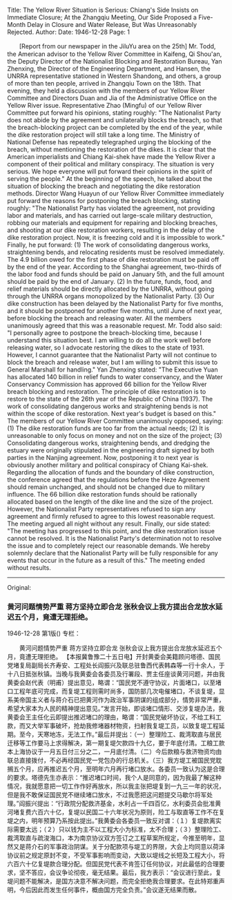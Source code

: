 Title: The Yellow River Situation is Serious: Chiang's Side Insists on Immediate Closure; At the Zhangqiu Meeting, Our Side Proposed a Five-Month Delay in Closure and Water Release, But Was Unreasonably Rejected.
Author:
Date: 1946-12-28
Page: 1

　　[Report from our newspaper in the JiluYu area on the 25th] Mr. Todd, the American advisor to the Yellow River Committee in Kaifeng, Qi Shou'an, the Deputy Director of the Nationalist Blocking and Restoration Bureau, Yan Zhenxing, the Director of the Engineering Department, and Hansen, the UNRRA representative stationed in Western Shandong, and others, a group of more than ten people, arrived in Zhangqiu Town on the 18th. That evening, they held a discussion with the members of our Yellow River Committee and Directors Duan and Jia of the Administrative Office on the Yellow River issue. Representative Zhao (Mingfu) of our Yellow River Committee put forward his opinions, stating roughly: "The Nationalist Party does not abide by the agreement and unilaterally blocks the breach, so that the breach-blocking project can be completed by the end of the year, while the dike restoration project will still take a long time. The Ministry of National Defense has repeatedly telegraphed urging the blocking of the breach, without mentioning the restoration of the dikes. It is clear that the American imperialists and Chiang Kai-shek have made the Yellow River a component of their political and military conspiracy. The situation is very serious. We hope everyone will put forward their opinions in the spirit of serving the people." At the beginning of the speech, he talked about the situation of blocking the breach and negotiating the dike restoration methods. Director Wang Huayun of our Yellow River Committee immediately put forward the reasons for postponing the breach blocking, stating roughly: "The Nationalist Party has violated the agreement, not providing labor and materials, and has carried out large-scale military destruction, robbing our materials and equipment for repairing and blocking breaches, and shooting at our dike restoration workers, resulting in the delay of the dike restoration project. Now, it is freezing cold and it is impossible to work." Finally, he put forward: (1) The work of consolidating dangerous works, straightening bends, and relocating residents must be resolved immediately. The 4.9 billion owed for the first phase of dike restoration must be paid off by the end of the year. According to the Shanghai agreement, two-thirds of the labor food and funds should be paid on January 5th, and the full amount should be paid by the end of January. (2) In the future, funds, food, and relief materials should be directly allocated by the UNRRA, without going through the UNRRA organs monopolized by the Nationalist Party. (3) Our dike construction has been delayed by the Nationalist Party for five months, and it should be postponed for another five months, until June of next year, before blocking the breach and releasing water. All the members unanimously agreed that this was a reasonable request. Mr. Todd also said: "I personally agree to postpone the breach-blocking time, because I understand this situation best. I am willing to do all the work well before releasing water, so I advocate restoring the dikes to the state of 1931. However, I cannot guarantee that the Nationalist Party will not continue to block the breach and release water, but I am willing to submit this issue to General Marshall for handling." Yan Zhenxing stated: "The Executive Yuan has allocated 140 billion in relief funds to water conservancy, and the Water Conservancy Commission has approved 66 billion for the Yellow River breach blocking and restoration. The principle of dike restoration is to restore to the state of the 26th year of the Republic of China (1937). The work of consolidating dangerous works and straightening bends is not within the scope of dike restoration. Next year's budget is based on this." The members of our Yellow River Committee unanimously opposed, saying: (1) The dike restoration funds are too far from the actual needs; (2) It is unreasonable to only focus on money and not on the size of the project; (3) Consolidating dangerous works, straightening bends, and dredging the estuary were originally stipulated in the engineering draft signed by both parties in the Nanjing agreement. Now, postponing it to next year is obviously another military and political conspiracy of Chiang Kai-shek. Regarding the allocation of funds and the boundary of dike construction, the conference agreed that the regulations before the Heze Agreement should remain unchanged, and should not be changed due to military influence. The 66 billion dike restoration funds should be rationally allocated based on the length of the dike line and the size of the project. However, the Nationalist Party representatives refused to sign any agreement and firmly refused to agree to this lowest reasonable request. The meeting argued all night without any result. Finally, our side stated: "The meeting has progressed to this point, and the dike restoration issue cannot be resolved. It is the Nationalist Party's determination not to resolve the issue and to completely reject our reasonable demands. We hereby solemnly declare that the Nationalist Party will be fully responsible for any events that occur in the future as a result of this." The meeting ended without results.



<hr /> 

Original: 


### 黄河问题情势严重  蒋方坚持立即合龙  张秋会议上我方提出合龙放水延迟五个月，竟遭无理拒绝。

1946-12-28
第1版()
专栏：

　　黄河问题情势严重
    蒋方坚持立即合龙
    张秋会议上我方提出合龙放水延迟五个月，竟遭无理拒绝。
    【本报冀鲁豫二十五日电】开封黄委会美籍顾问塔德、国民党堵复局副局长齐寿安、工程处长阎振兴及联总驻鲁西代表韩森等一行十余人，于十八日抵张秋镇。当晚与我黄委会各委员及行署段、贾主任座谈黄河问题，并由我黄委会赵代表（明甫）提出意见，略谓：“国民党不遵守协议，片面堵口，以至堵口工程年底可完成，而复堤工程则需时尚多，国防部几次电催堵口，不谈复堤，显系美帝国主义者与蒋介石已把黄河作为政治军事阴谋的组成部分，情势非常严重，希望大家本为人民的精神提出意见。”发言开始，即谈堵口情形、交涉复堤办法，我黄委会王主任化云即提出推迟堵口的理由，略谓：“国民党破坏协议，不给工料工款，而又大举军事破坏，抢劫我修堵器材物资，扫射我复堤工员，以致复堤工程延期。至今，天寒地冻，无法工作。”最后并提出：（一）整理险工、裁湾取直与居民迁移等工作要马上求得解决，第一期复堤欠款四十九亿，要于年底付清。工粮工款本上海协议于一月五日付三分之二，一月底付清。（二）今后款粮与救济物资均由联总直接拨付，不必再经国民党一党包办的行总机关。（三）我方堤工被国民党耽搁五个月，应再推迟五个月，至明年六月再行堵口放水。各委员一致认为这是合理的要求。塔德先生亦表示：“推迟堵口时间，我个人是同意的，因为我最了解这种情况，我就愿意把一切工作作好再放水，所以我主张把堤复到一九三一年的状况，但是我不敢保证国民党不继续堵口放水，不过我愿把这问题提交马歇尔将军处理。”阎振兴提出：“行政院分配救济基金，水利占一千四百亿，水利委员会批准黄河堵复费六百六十亿，复堤以民国二十六年状况为原则，险工与取直等工作不在复堤之内，明年预算乃系按此提出。”我黄委会各委员一致反对谓：（１）复堤款离实际需要太远；（２）只以钱为主不以工程大小为标准，太不合理；（３）整理险工、裁湾取直与疏浚海口，本为南京协议双方签订之工程草案所规定，今推至明年，显然又是蒋介石的军事政治阴谋。关于分配款项与堤工的界限，大会上均同意以荷泽协议前之规定原封不变，不受军事影响而变动，大致以堤线之长短及工程大小，将六百六十亿复堤款合理分配。但国民党代表不肯签订任何协议，对此最低的合理要求，坚不答应，会议争论彻夜，毫无结果。最后，我方表示：“会议进行至此，复堤问题不能解决，是国方决意不解决问题，而完全拒绝我合理要求。在此特郑重声明，今后因此而发生任何事件，概由国方完全负责。”会议遂无结果而散。
